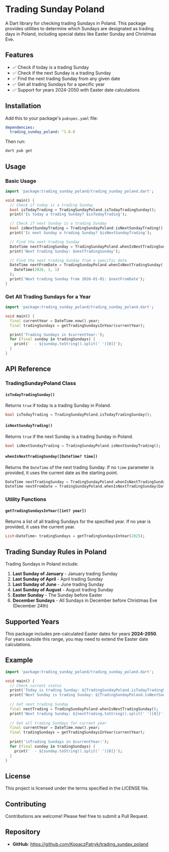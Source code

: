 # Trading Sunday Poland

A Dart library for checking trading Sundays in Poland. This package provides utilities to determine which Sundays are designated as trading days in Poland, including special dates like Easter Sunday and Christmas Eve.

## Features

- ✅ Check if today is a trading Sunday
- ✅ Check if the next Sunday is a trading Sunday
- ✅ Find the next trading Sunday from any given date
- ✅ Get all trading Sundays for a specific year
- ✅ Support for years 2024-2050 with Easter date calculations

## Installation

Add this to your package's `pubspec.yaml` file:

```yaml
dependencies:
  trading_sunday_poland: ^1.0.0
```

Then run:

```bash
dart pub get
```

## Usage

### Basic Usage

```dart
import 'package:trading_sunday_poland/trading_sunday_poland.dart';

void main() {
  // Check if today is a trading Sunday
  bool isTodayTrading = TradingSundayPoland.isTodayTradingSunday();
  print('Is today a trading Sunday? $isTodayTrading');

  // Check if next Sunday is a trading Sunday
  bool isNextSundayTrading = TradingSundayPoland.isNextSundayTrading();
  print('Is next Sunday a trading Sunday? $isNextSundayTrading');

  // Find the next trading Sunday
  DateTime nextTradingSunday = TradingSundayPoland.whenIsNextTradingSunday();
  print('Next trading Sunday: $nextTradingSunday');

  // Find the next trading Sunday from a specific date
  DateTime nextFromDate = TradingSundayPoland.whenIsNextTradingSunday(
    DateTime(2026, 1, 1)
  );
  print('Next trading Sunday from 2026-01-01: $nextFromDate');
}
```

### Get All Trading Sundays for a Year

```dart
import 'package:trading_sunday_poland/trading_sunday_poland.dart';

void main() {
  final currentYear = DateTime.now().year;
  final tradingSundays = getTradingSundaysInYear(currentYear);

  print('Trading Sundays in $currentYear:');
  for (final sunday in tradingSundays) {
    print('  - ${sunday.toString().split(' ')[0]}');
  }
}
```

## API Reference

### TradingSundayPoland Class

#### `isTodayTradingSunday()`
Returns `true` if today is a trading Sunday in Poland.

```dart
bool isTodayTrading = TradingSundayPoland.isTodayTradingSunday();
```

#### `isNextSundayTrading()`
Returns `true` if the next Sunday is a trading Sunday in Poland.

```dart
bool isNextSundayTrading = TradingSundayPoland.isNextSundayTrading();
```

#### `whenIsNextTradingSunday([DateTime? time])`
Returns the `DateTime` of the next trading Sunday. If no `time` parameter is provided, it uses the current date as the starting point.

```dart
DateTime nextTradingSunday = TradingSundayPoland.whenIsNextTradingSunday();
DateTime nextFromDate = TradingSundayPoland.whenIsNextTradingSunday(DateTime(2026));
```

### Utility Functions

#### `getTradingSundaysInYear([int? year])`
Returns a list of all trading Sundays for the specified year. If no year is provided, it uses the current year.

```dart
List<DateTime> tradingSundays = getTradingSundaysInYear(2025);
```

## Trading Sunday Rules in Poland

Trading Sundays in Poland include:

1. **Last Sunday of January** - January trading Sunday
2. **Last Sunday of April** - April trading Sunday  
3. **Last Sunday of June** - June trading Sunday
4. **Last Sunday of August** - August trading Sunday
5. **Easter Sunday** - The Sunday before Easter
6. **December Sundays** - All Sundays in December before Christmas Eve (December 24th)

## Supported Years

This package includes pre-calculated Easter dates for years **2024-2050**. For years outside this range, you may need to extend the Easter date calculations.

## Example

```dart
import 'package:trading_sunday_poland/trading_sunday_poland.dart';

void main() {
  // Check current status
  print('Today is trading Sunday: ${TradingSundayPoland.isTodayTradingSunday()}');
  print('Next Sunday is trading Sunday: ${TradingSundayPoland.isNextSundayTrading()}');
  
  // Get next trading Sunday
  final nextTrading = TradingSundayPoland.whenIsNextTradingSunday();
  print('Next trading Sunday: ${nextTrading.toString().split(' ')[0]}');
  
  // Get all trading Sundays for current year
  final currentYear = DateTime.now().year;
  final tradingSundays = getTradingSundaysInYear(currentYear);
  
  print('\nTrading Sundays in $currentYear:');
  for (final sunday in tradingSundays) {
    print('  - ${sunday.toString().split(' ')[0]}');
  }
}
```

## License

This project is licensed under the terms specified in the LICENSE file.

## Contributing

Contributions are welcome! Please feel free to submit a Pull Request.

## Repository

- **GitHub**: https://github.com/KopaczPatryk/trading_sunday_poland
